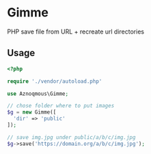 # Gimme
PHP save file from URL + recreate url directories

## Usage
```php
<?php

require './vendor/autoload.php'

use Aznoqmous\Gimme;

// chose folder where to put images
$g = new Gimme([
  'dir' => 'public'
]);

// save img.jpg under public/a/b/c/img.jpg
$g->save('https://domain.org/a/b/c/img.jpg');

```

